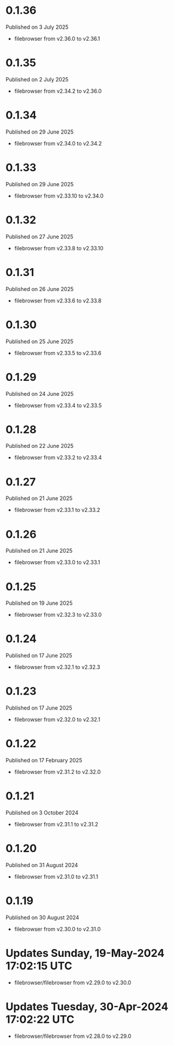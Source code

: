 # 0.1.36

Published on 3 July 2025

- filebrowser from v2.36.0 to v2.36.1

# 0.1.35

Published on 2 July 2025

- filebrowser from v2.34.2 to v2.36.0

# 0.1.34

Published on 29 June 2025

- filebrowser from v2.34.0 to v2.34.2

# 0.1.33

Published on 29 June 2025

- filebrowser from v2.33.10 to v2.34.0

# 0.1.32

Published on 27 June 2025

- filebrowser from v2.33.8 to v2.33.10

# 0.1.31

Published on 26 June 2025

- filebrowser from v2.33.6 to v2.33.8

# 0.1.30

Published on 25 June 2025

- filebrowser from v2.33.5 to v2.33.6

# 0.1.29

Published on 24 June 2025

- filebrowser from v2.33.4 to v2.33.5

# 0.1.28

Published on 22 June 2025

- filebrowser from v2.33.2 to v2.33.4

# 0.1.27

Published on 21 June 2025

- filebrowser from v2.33.1 to v2.33.2

# 0.1.26

Published on 21 June 2025

- filebrowser from v2.33.0 to v2.33.1

# 0.1.25

Published on 19 June 2025

- filebrowser from v2.32.3 to v2.33.0

# 0.1.24

Published on 17 June 2025

- filebrowser from v2.32.1 to v2.32.3

# 0.1.23

Published on 17 June 2025

- filebrowser from v2.32.0 to v2.32.1

# 0.1.22

Published on 17 February 2025

- filebrowser from v2.31.2 to v2.32.0

# 0.1.21

Published on 3 October 2024

- filebrowser from v2.31.1 to v2.31.2

# 0.1.20

Published on 31 August 2024

- filebrowser from v2.31.0 to v2.31.1

# 0.1.19

Published on 30 August 2024

- filebrowser from v2.30.0 to v2.31.0

# Updates Sunday, 19-May-2024 17:02:15 UTC
- filebrowser/filebrowser from v2.29.0 to v2.30.0

# Updates Tuesday, 30-Apr-2024 17:02:22 UTC
- filebrowser/filebrowser from v2.28.0 to v2.29.0

